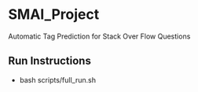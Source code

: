 # SMAI_Project
Automatic Tag Prediction for Stack Over Flow Questions

## Run Instructions

- bash scripts/full_run.sh
